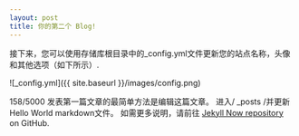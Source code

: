 ```yaml
---
layout: post
title: 你的第二个 Blog!
---
```


接下来，您可以使用存储库根目录中的_config.yml文件更新您的站点名称，头像和其他选项（如下所示）.

![_config.yml]({{ site.baseurl }}/images/config.png)


158/5000
发表第一篇文章的最简单方法是编辑这篇文章。 进入/ _posts /并更新Hello World markdown文件。 如需更多说明，请前往 [Jekyll Now repository](https://github.com/barryclark/jekyll-now) on GitHub.

